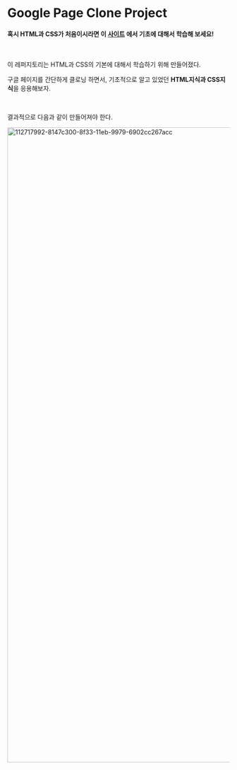 # Google Page Clone Project

#### 혹시 HTML과 CSS가 처음이시라면 이 <a href="https://github.com/keinn51/Basic_Html_CSS">사이트</a> 에서 기초에 대해서 학습해 보세요!

<br>

이 레퍼지토리는 HTML과 CSS의 기본에 대해서 학습하기 위해 만들어졌다.

구글 페이지를 간단하게 클로닝 하면서, 기초적으로 알고 있었던 <b>HTML지식과 CSS지식</b>을 응용해보자.

<br>

결과적으로 다음과 같이 만들어져야 한다.
<br>

<img width="1437" alt="112717992-8147c300-8f33-11eb-9979-6902cc267acc" src="https://github.com/practice-skill-kyungsle/clone-google-page/assets/79993356/2f99c45d-5ef1-44d6-9de7-dc15ec88f827">

<br>
